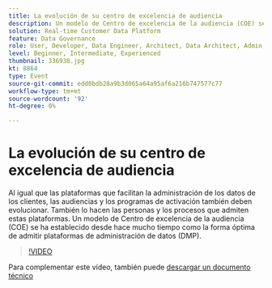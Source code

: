 ```yaml
---
title: La evolución de su centro de excelencia de audiencia
description: Un modelo de Centro de excelencia de la audiencia (COE) se ha establecido desde hace mucho tiempo como la forma óptima de admitir plataformas de administración de datos (DMP).
solution: Real-time Customer Data Platform
feature: Data Governance
role: User, Developer, Data Engineer, Architect, Data Architect, Admin, Leader
level: Beginner, Intermediate, Experienced
thumbnail: 336938.jpg
kt: 8864
type: Event
source-git-commit: edd0bdb28a9b3d065a64a95af6a216b747577c77
workflow-type: tm+mt
source-wordcount: '92'
ht-degree: 0%

---
```


# La evolución de su centro de excelencia de audiencia

Al igual que las plataformas que facilitan la administración de los datos de los clientes, las audiencias y los programas de activación también deben evolucionar. También lo hacen las personas y los procesos que admiten estas plataformas. Un modelo de Centro de excelencia de la audiencia (COE) se ha establecido desde hace mucho tiempo como la forma óptima de admitir plataformas de administración de datos (DMP).

>[!VIDEO](https://video.tv.adobe.com/v/336938/?quality=12&learn=on)

Para complementar este vídeo, también puede [descargar un documento técnico](./../assets/whitepaper-evolving-the-audience-center-of-excellence.pdf)